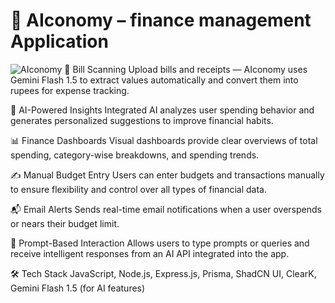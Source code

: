 # 💼 AIconomy – finance management Application
![AIconomy](https://github.com/user-attachments/assets/b237e447-0841-4a2f-8cf2-04cb47aa3db5)
🧾 Bill Scanning
Upload bills and receipts — AIconomy uses Gemini Flash 1.5 to extract values automatically and convert them into rupees for expense tracking.

🧠 AI-Powered Insights
Integrated AI analyzes user spending behavior and generates personalized suggestions to improve financial habits.

📊 Finance Dashboards
Visual dashboards provide clear overviews of total spending, category-wise breakdowns, and spending trends.

✍️ Manual Budget Entry
Users can enter budgets and transactions manually to ensure flexibility and control over all types of financial data.

📬 Email Alerts
Sends real-time email notifications when a user overspends or nears their budget limit.

💬 Prompt-Based Interaction
Allows users to type prompts or queries and receive intelligent responses from an AI API integrated into the app.

🛠️ Tech Stack
JavaScript, Node.js, Express.js, Prisma, ShadCN UI, ClearK, Gemini Flash 1.5 (for AI features)
